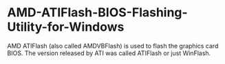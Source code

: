 # AMD-ATIFlash-BIOS-Flashing-Utility-for-Windows
AMD ATIFlash (also called AMDVBFlash) is used to flash the graphics card BIOS. The version released by ATI was called ATIFlash or just WinFlash.
